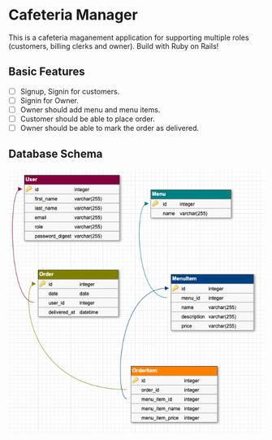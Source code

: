 # Cafeteria Manager

This is a cafeteria maganement application for supporting multiple roles (customers, billing clerks and owner). Build with Ruby on Rails!

## Basic Features
- [ ] Signup, Signin for customers.
- [ ] Signin for Owner.
- [ ] Owner should add menu and menu items.
- [ ] Customer should be able to place order.
- [ ] Owner should be able to mark the order as delivered.

## Database Schema
![Schema](./screenshots/cafeteria_db.png)
